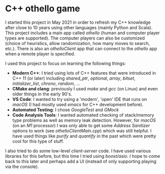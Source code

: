 # C++ othello game

I started this project in May 2021 in order to refresh my C++ knowledge
after close to 10 years using other languages (mainly Python and Scala). This project includes a main app called *othello* (human and computer player types are supported). The computer players can also be customized (choice of heuristics, allow randomization, how many moves to search, etc.). There is also an *othelloClient* app that can connect to the *othello* app when a remote player is specified.

I used this project to focus on learning the following things:
- **Modern C++**: I tried using lots of C++ features that were introduced in C++ 11 (or later) including *shared_ptr*, *optional*, *array*, *bitset*, *initializer_list*, *chrono*, *random*, ...
- **CMake and clang**: previously I used *make* and *gcc* (on Linux) and even older things in the early 90's.
- **VS Code**: I wanted to try using a 'modern', 'open' IDE that runs on *macOS* (I had mostly used *emacs* for C++ development before).
- **Automated Testing**: I chose *GoogleTest* and *GMock*
- **Code Analysis Tools**: I wanted automated checking of stack/memory type problems as well as memory leak detection. However, for *macOS* (on an *M1* processor) I was only able to get some *Address Sanitizer* options to work (see *othelloClientMain.cpp*) which was still helpful. I have used things like *purify* and *quantify* in the past which were pretty cool for this type of stuff.

I also tried to do some low-level *client-server* code. I have used various libraries for this before, but this time I tried using *boost/asio*. I hope to come back to this later and perhaps add a UI (instead of only supporting playing via the console).
